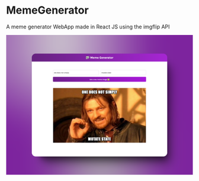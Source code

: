 # MemeGenerator
 A meme generator WebApp made in React JS using the imgflip API

![Business Card](https://github.com/TwickE/ReadmeImages/blob/main/MemeGenerator.png?raw=true)
